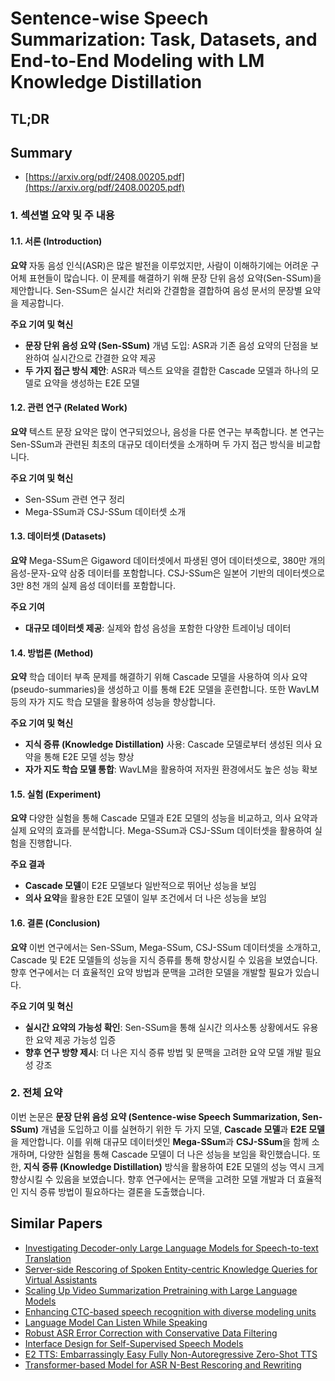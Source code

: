 # Sentence-wise Speech Summarization: Task, Datasets, and End-to-End Modeling with LM Knowledge Distillation
## TL;DR
## Summary
- [https://arxiv.org/pdf/2408.00205.pdf](https://arxiv.org/pdf/2408.00205.pdf)

### 1. 섹션별 요약 및 주 내용

#### 1.1. 서론 (Introduction)

**요약**
자동 음성 인식(ASR)은 많은 발전을 이루었지만, 사람이 이해하기에는 어려운 구어체 표현들이 많습니다. 이 문제를 해결하기 위해 문장 단위 음성 요약(Sen-SSum)을 제안합니다. Sen-SSum은 실시간 처리와 간결함을 결합하여 음성 문서의 문장별 요약을 제공합니다.

**주요 기여 및 혁신**
- **문장 단위 음성 요약 (Sen-SSum)** 개념 도입: ASR과 기존 음성 요약의 단점을 보완하여 실시간으로 간결한 요약 제공
- **두 가지 접근 방식 제안**: ASR과 텍스트 요약을 결합한 Cascade 모델과 하나의 모델로 요약을 생성하는 E2E 모델

#### 1.2. 관련 연구 (Related Work)

**요약**
텍스트 문장 요약은 많이 연구되었으나, 음성을 다룬 연구는 부족합니다. 본 연구는 Sen-SSum과 관련된 최초의 대규모 데이터셋을 소개하며 두 가지 접근 방식을 비교합니다.

**주요 기여 및 혁신**
- Sen-SSum 관련 연구 정리
- Mega-SSum과 CSJ-SSum 데이터셋 소개

#### 1.3. 데이터셋 (Datasets)

**요약**
Mega-SSum은 Gigaword 데이터셋에서 파생된 영어 데이터셋으로, 380만 개의 음성-문자-요약 삼중 데이터를 포함합니다. CSJ-SSum은 일본어 기반의 데이터셋으로 3만 8천 개의 실제 음성 데이터를 포함합니다.

**주요 기여**
- **대규모 데이터셋 제공**: 실제와 합성 음성을 포함한 다양한 트레이닝 데이터

#### 1.4. 방법론 (Method)

**요약**
학습 데이터 부족 문제를 해결하기 위해 Cascade 모델을 사용하여 의사 요약(pseudo-summaries)을 생성하고 이를 통해 E2E 모델을 훈련합니다. 또한 WavLM 등의 자가 지도 학습 모델을 활용하여 성능을 향상합니다.

**주요 기여 및 혁신**
- **지식 증류 (Knowledge Distillation)** 사용: Cascade 모델로부터 생성된 의사 요약을 통해 E2E 모델 성능 향상
- **자가 지도 학습 모델 통합**: WavLM을 활용하여 저자원 환경에서도 높은 성능 확보

#### 1.5. 실험 (Experiment)

**요약**
다양한 실험을 통해 Cascade 모델과 E2E 모델의 성능을 비교하고, 의사 요약과 실제 요약의 효과를 분석합니다. Mega-SSum과 CSJ-SSum 데이터셋을 활용하여 실험을 진행합니다.

**주요 결과**
- **Cascade 모델**이 E2E 모델보다 일반적으로 뛰어난 성능을 보임
- **의사 요약**을 활용한 E2E 모델이 일부 조건에서 더 나은 성능을 보임

#### 1.6. 결론 (Conclusion)

**요약**
이번 연구에서는 Sen-SSum, Mega-SSum, CSJ-SSum 데이터셋을 소개하고, Cascade 및 E2E 모델들의 성능을 지식 증류를 통해 향상시킬 수 있음을 보였습니다. 향후 연구에서는 더 효율적인 요약 방법과 문맥을 고려한 모델을 개발할 필요가 있습니다.

**주요 기여 및 혁신**
- **실시간 요약의 가능성 확인**: Sen-SSum을 통해 실시간 의사소통 상황에서도 유용한 요약 제공 가능성 입증
- **향후 연구 방향 제시**: 더 나은 지식 증류 방법 및 문맥을 고려한 요약 모델 개발 필요성 강조

### 2. 전체 요약

이번 논문은 **문장 단위 음성 요약 (Sentence-wise Speech Summarization, Sen-SSum)** 개념을 도입하고 이를 실현하기 위한 두 가지 모델, **Cascade 모델**과 **E2E 모델**을 제안합니다. 이를 위해 대규모 데이터셋인 **Mega-SSum**과 **CSJ-SSum**을 함께 소개하며, 다양한 실험을 통해 Cascade 모델이 더 나은 성능을 보임을 확인했습니다. 또한, **지식 증류 (Knowledge Distillation)** 방식을 활용하여 E2E 모델의 성능 역시 크게 향상시킬 수 있음을 보였습니다. 향후 연구에서는 문맥을 고려한 모델 개발과 더 효율적인 지식 증류 방법이 필요하다는 결론을 도출했습니다.

## Similar Papers
- [Investigating Decoder-only Large Language Models for Speech-to-text Translation](2407.03169.md)
- [Server-side Rescoring of Spoken Entity-centric Knowledge Queries for Virtual Assistants](2311.01398.md)
- [Scaling Up Video Summarization Pretraining with Large Language Models](2404.03398.md)
- [Enhancing CTC-based speech recognition with diverse modeling units](2406.03274.md)
- [Language Model Can Listen While Speaking](2408.02622.md)
- [Robust ASR Error Correction with Conservative Data Filtering](2407.13300.md)
- [Interface Design for Self-Supervised Speech Models](2406.12209.md)
- [E2 TTS: Embarrassingly Easy Fully Non-Autoregressive Zero-Shot TTS](2406.18009.md)
- [Transformer-based Model for ASR N-Best Rescoring and Rewriting](2406.08207.md)

